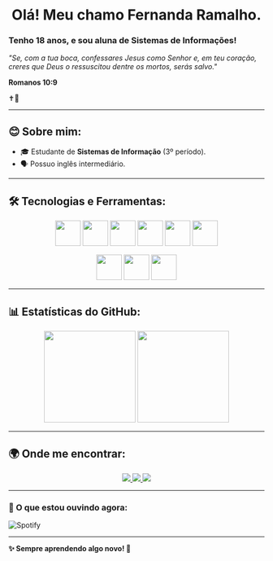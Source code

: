 <h1 align="center">Olá! Meu chamo Fernanda Ramalho. </h1>
<h3>Tenho 18 anos, e sou aluna de Sistemas de Informações!</h3>

<p>
<i>"Se, com a tua boca, confessares Jesus como Senhor e, em teu coração, creres que Deus o ressuscitou dentre os mortos, serás salvo."</i>

<b>Romanos 10:9</b>
</p>

✝️🤍

---

## 😊 Sobre mim:
- 🎓 Estudante de **Sistemas de Informação** (3º período).
- 🗣️ Possuo inglês intermediário.


---

## 🛠️ Tecnologias e Ferramentas:
<p align="center">
  <img src="https://cdn.jsdelivr.net/gh/devicons/devicon/icons/python/python-original.svg" width="50" height="50"/>
  <img src="https://cdn.jsdelivr.net/gh/devicons/devicon/icons/react/react-original.svg" width="50" height="50"/>
  <img src="https://cdn.jsdelivr.net/gh/devicons/devicon/icons/nodejs/nodejs-original.svg" width="50" height="50"/>
  <img src="https://cdn.jsdelivr.net/gh/devicons/devicon/icons/mysql/mysql-original.svg" width="50" height="50"/>
  <img src="https://cdn.jsdelivr.net/gh/devicons/devicon/icons/git/git-original.svg" width="50" height="50"/>
  <img src="https://cdn.jsdelivr.net/gh/devicons/devicon/icons/github/github-original.svg" width="50" height="50"/>        
</p>
<p align="center">
  <img src="https://cdn.jsdelivr.net/gh/devicons/devicon/icons/javascript/javascript-original.svg" width="50" height="50"/>
  <img src="https://cdn.jsdelivr.net/gh/devicons/devicon/icons/html5/html5-original.svg" width="50" height="50"/>
  <img src="https://cdn.jsdelivr.net/gh/devicons/devicon/icons/css3/css3-original.svg" width="50" height="50"/>
</p>


---

## 📊 Estatísticas do GitHub:
<div align="center">
  <img height="180em" src="https://github-readme-stats.vercel.app/api?username=seu-usuario&show_icons=true&theme=radical" />
  <img height="180em" src="https://github-readme-stats.vercel.app/api/top-langs/?username=seu-usuario&layout=compact&theme=radical" />
</div>

---

## 🌍 Onde me encontrar:
<p align="center">
  <a href="[https://www.linkedin.com/in/seu-perfil/](https://www.linkedin.com/in/fernandaramalhob/)" target="_blank">
    <img src="https://img.shields.io/badge/-LinkedIn-blue?style=for-the-badge&logo=linkedin&logoColor=white" />
  </a>
  <a href="mailto:seuemail@gmail.com">
    <img src="https://img.shields.io/badge/-Email-red?style=for-the-badge&logo=gmail&logoColor=white" />
  </a>
  <a href="https://github.com/seu-usuario">
    <img src="https://img.shields.io/badge/-GitHub-181717?style=for-the-badge&logo=github&logoColor=white" />
  </a>
</p>

---

### 🎵 O que estou ouvindo agora:
![Spotify](https://spotify-github-profile.vercel.app/api/view?uid=seu-usuario&cover_image=true&theme=default&show_offline=false&background_color=121212&interchange=false&bar_color=53b14f&bar_color_cover=false)

---

**✨ Sempre aprendendo algo novo! 🚀**
